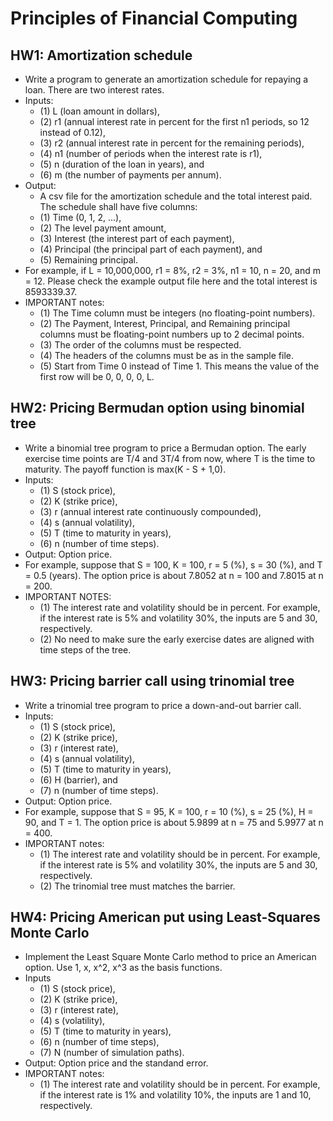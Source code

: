 # Principles of Financial Computing

## HW1: Amortization schedule
* Write a program to generate an amortization schedule for repaying a loan. There are two interest rates. 
* Inputs: 
    * (1) L (loan amount in dollars), 
    * (2) r1 (annual interest rate in percent for the first n1 periods, so 12 instead of 0.12), 
    * (3) r2 (annual interest rate in percent for the remaining periods), 
    * (4) n1 (number of periods when the interest rate is r1), 
    * (5) n (duration of the loan in years), and 
    * (6) m (the number of payments per annum). 
* Output: 
    * A csv file for the amortization schedule and the total interest paid. The schedule shall have five columns: 
    * (1) Time (0, 1, 2, ...), 
    * (2) The level payment amount, 
    * (3) Interest (the interest part of each payment), 
    * (4) Principal (the principal part of each payment), and 
    * (5) Remaining principal. 
* For example, if L = 10,000,000, r1 = 8%, r2 = 3%, n1 = 10, n = 20, and m = 12. Please check the example output file here and the total interest is 8593339.37. 
* IMPORTANT notes: 
    * (1) The Time column must be integers (no floating-point numbers). 
    * (2) The Payment, Interest, Principal, and Remaining principal columns must be floating-point numbers up to 2 decimal points. 
    * (3) The order of the columns must be respected. 
    * (4) The headers of the columns must be as in the sample file. 
    * (5) Start from Time 0 instead of Time 1. This means the value of the first row will be 0, 0, 0, 0, L.

## HW2: Pricing Bermudan option using binomial tree
* Write a binomial tree program to price a Bermudan option. The early exercise time points are T/4 and 3T/4 from now, where T is the time to maturity. The payoff function is max(K - S + 1,0). 
* Inputs: 
    * (1) S (stock price), 
    * (2) K (strike price), 
    * (3) r (annual interest rate continuously compounded), 
    * (4) s (annual volatility), 
    * (5) T (time to maturity in years), 
    * (6) n (number of time steps). 
* Output: Option price. 
* For example, suppose that S = 100, K = 100, r = 5 (%), s = 30 (%), and T = 0.5 (years). The option price is about 7.8052 at n = 100 and 7.8015 at n = 200. 
* IMPORTANT NOTES: 
    * (1) The interest rate and volatility should be in percent. For example, if the interest rate is 5% and volatility 30%, the inputs are 5 and 30, respectively. 
    * (2) No need to make sure the early exercise dates are aligned with time steps of the tree.

## HW3: Pricing barrier call using trinomial tree
* Write a trinomial tree program to price a down-and-out barrier call.
* Inputs: 
    * (1) S (stock price), 
    * (2) K (strike price), 
    * (3) r (interest rate), 
    * (4) s (annual volatility), 
    * (5) T (time to maturity in years), 
    * (6) H (barrier), and 
    * (7) n (number of time steps). 
* Output: Option price. 
* For example, suppose that S = 95, K = 100, r = 10 (%), s = 25 (%), H = 90, and T = 1. The option price is about 5.9899 at n = 75 and 5.9977 at n = 400.
* IMPORTANT notes: 
    * (1) The interest rate and volatility should be in percent. For example, if the interest rate is 5% and volatility 30%, the inputs are 5 and 30, respectively. 
    * (2) The trinomial tree must matches the barrier.

## HW4: Pricing American put using Least-Squares Monte Carlo
* Implement the Least Square Monte Carlo method to price an American option. Use 1, x, x^2, x^3 as the basis functions. 
* Inputs
    * (1) S (stock price), 
    * (2) K (strike price), 
    * (3) r (interest rate), 
    * (4) s (volatility), 
    * (5) T (time to maturity in years), 
    * (6) n (number of time steps), 
    * (7) N (number of simulation paths). 
* Output: Option price and the standand error. 
* IMPORTANT notes: 
    * (1) The interest rate and volatility should be in percent. For example, if the interest rate is 1% and volatility 10%, the inputs are 1 and 10, respectively.
